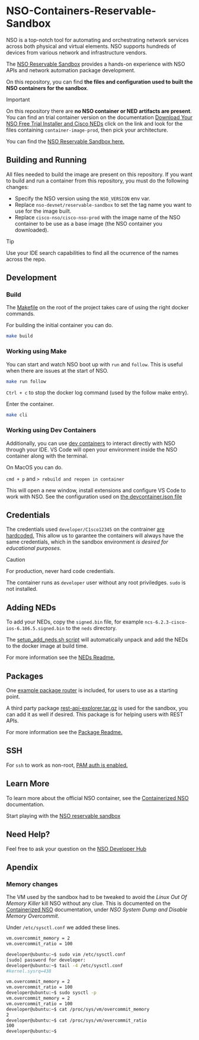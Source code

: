 # NSO-Containers-Reservable-Sandbox

NSO is a top-notch tool for automating and orchestrating network services across both physical and virtual elements. NSO supports hundreds of devices from various network and infrastructure vendors.

The [NSO Reservable Sandbox](https://devnetsandbox.cisco.com/DevNet/catalog/nso-sandbox_nso) provides a hands-on experience with NSO APIs and network automation package development.

On this repository, you can find **the files and configuration used to built the NSO containers for the sandbox**.

> [!IMPORTANT]
> On this repository there are **no NSO container or NED artifacts are present**. You can find an trial container version on the documentation [Download Your NSO Free Trial Installer and Cisco NEDs](https://developer.cisco.com/docs/nso/getting-and-installing-nso/#download-your-nso-free-trial-installer-and-cisco-neds) click on the link and look for the files containing `container-image-prod`, then pick your architecture.

You can find the [NSO Reservable Sandbox here.](https://devnetsandbox.cisco.com/DevNet/catalog/nso-sandbox_nso)

## Building and Running

All files needed to build the image are present on this repository. If you want to build and run a container from this repository, you must do the following changes:

- Specify the NSO version using the `NSO_VERSION` env var.
- Replace `nso-devnet/reservable-sandbox` to set the tag name you want to use for the image built.
- Replace `cisco-nso/cisco-nso-prod` with the image name of the NSO container to be use as a base image (the NSO container you downloaded).

> [!TIP]
> Use your IDE search capabilities to find all the ocurrence of the names across the repo.

## Development

### Build

The [Makefile](Makefile) on the root of the project takes care of using the right docker commands.

For building the initial container you can do.

```bash
make build
```

### Working using Make

You can start and watch NSO boot up with `run` and `follow`. This is useful when there are issues at the start of NSO.

```bash
make run follow
```

`Ctrl + c` to stop the docker log command (used by the follow make entry).

Enter the container.

```bash
make cli
```

### Working using Dev Containers

Additionally, you can use [dev containers](https://containers.dev/) to interact directly with NSO through your IDE. VS Code will open your environment inside the NSO container along with the terminal.

On MacOS you can do.

`cmd + p` and `> rebuild and reopen in container`

This will open a new window, install extensions and configure VS Code to work with NSO. See the configuration used on [the devcontainer.json file](.devcontainer/devcontainer.json)

## Credentials

The credentials used `developer/C1sco12345` on the contrainer [are hardcoded.](Dockerfile#L23) This allow us to garantee the containers will always have the same credentials, which in the sandbox environment _is desired for educational purposes._

> [!CAUTION]
> For production, never hard code credentials.

The container runs as `developer` user without any root priviledges. `sudo` is not installed.

## Adding NEDs

To add your NEDs, copy the `signed.bin` file, for example `ncs-6.2.3-cisco-ios-6.106.5.signed.bin` to the `neds` directory.

The [setup_add_neds.sh script](scripts/setup_add_neds.sh) will automatically unpack and add the NEDs to the docker image at build time.

For more information see the [NEDs Readme.](neds/README.md)

## Packages

One [example package router](packages/router) is included, for users to use as a starting point.

A third party package [rest-api-explorer.tar.gz](https://gitlab.com/nso-developer/rest-api-explorer/-/tree/master) is used for the sandbox, you can add it as well if desired. This package is for helping users with REST APIs.

For more information see the [Package Readme.](packages/README.md)

## SSH

For `ssh` to work as non-root, [PAM auth is enabled.](config/ssh/sshd_config#L96)

## Learn More

To learn more about the official NSO container, see the [Containerized NSO](https://developer.cisco.com/docs/nso/guides/containerized-nso) documentation.

Start playing with the [NSO reservable sandbox](https://devnetsandbox.cisco.com/DevNet/catalog/nso-sandbox_nso)

## Need Help?

Feel free to ask your question on the [NSO Developer Hub](https://community.cisco.com/t5/nso-developer-hub/ct-p/5672j-dev-nso)

## Apendix

### Memory changes

The VM used by the sandbox had to be tweaked to avoid the _Linux Out Of Memory Killer_ kill NSO without any clue. This is documented on the [Containerized NSO](https://developer.cisco.com/docs/nso/guides/containerized-nso/#administrative-information) documentation, under _NSO System Dump and Disable Memory Overcommit_.

Under `/etc/sysctl.conf` we added these lines.

```bash
vm.overcommit_memory = 2
vm.overcommit_ratio = 100
```

```bash
developer@ubuntu:~$ sudo vim /etc/sysctl.conf
[sudo] password for developer:
developer@ubuntu:~$ tail -4 /etc/sysctl.conf
#kernel.sysrq=438

vm.overcommit_memory = 2
vm.overcommit_ratio = 100
developer@ubuntu:~$ sudo sysctl -p
vm.overcommit_memory = 2
vm.overcommit_ratio = 100
developer@ubuntu:~$ cat /proc/sys/vm/overcommit_memory
2
developer@ubuntu:~$ cat /proc/sys/vm/overcommit_ratio
100
developer@ubuntu:~$
```

